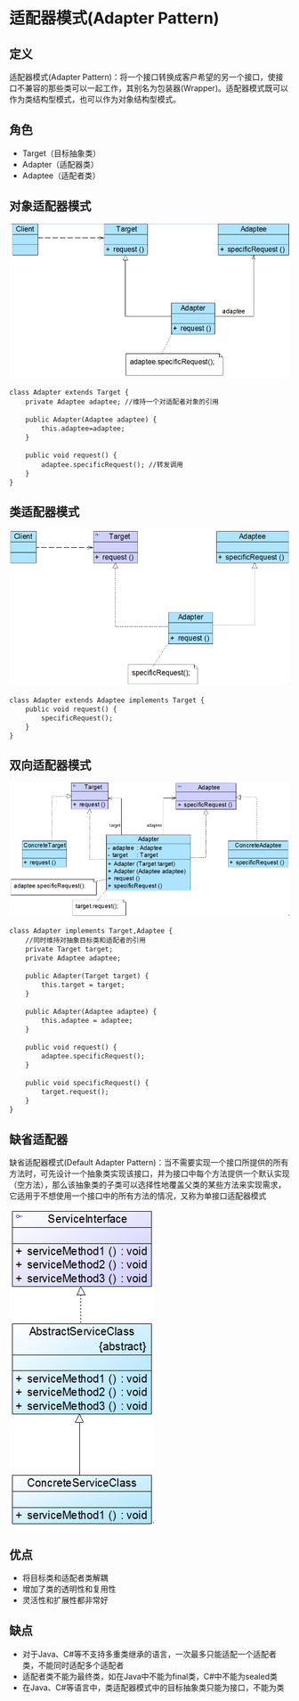 # 适配器模式(Adapter Pattern)
## 定义
适配器模式(Adapter Pattern)：将一个接口转换成客户希望的另一个接口，使接口不兼容的那些类可以一起工作，其别名为包装器(Wrapper)。适配器模式既可以作为类结构型模式，也可以作为对象结构型模式。

## 角色
*  Target（目标抽象类）
*  Adapter（适配器类）
*  Adaptee（适配者类）

## 对象适配器模式
![img](./img/对象适配器模式.jpg)

```
class Adapter extends Target {  
    private Adaptee adaptee; //维持一个对适配者对象的引用  
      
    public Adapter(Adaptee adaptee) {  
        this.adaptee=adaptee;  
    }  
      
    public void request() {  
        adaptee.specificRequest(); //转发调用  
    }  
}  
```

## 类适配器模式
![img](./img/类适配器模式.jpg)

```
class Adapter extends Adaptee implements Target {  
    public void request() {  
        specificRequest();  
    }  
}
```

## 双向适配器模式
![img](./img/双向适配器模式.jpg)

```
class Adapter implements Target,Adaptee {  
    //同时维持对抽象目标类和适配者的引用  
    private Target target;  
    private Adaptee adaptee;  
      
    public Adapter(Target target) {  
        this.target = target;  
    }  
      
    public Adapter(Adaptee adaptee) {  
        this.adaptee = adaptee;  
    }  
      
    public void request() {  
        adaptee.specificRequest();  
    }  
      
    public void specificRequest() {  
        target.request();  
    }  
}  
```

## 缺省适配器
缺省适配器模式(Default Adapter Pattern)：当不需要实现一个接口所提供的所有方法时，可先设计一个抽象类实现该接口，并为接口中每个方法提供一个默认实现（空方法），那么该抽象类的子类可以选择性地覆盖父类的某些方法来实现需求，它适用于不想使用一个接口中的所有方法的情况，又称为单接口适配器模式

![img](./img/缺省适配器模式.jpg)


## 优点
*  将目标类和适配者类解耦
*  增加了类的透明性和复用性
*  灵活性和扩展性都非常好

## 缺点
*  对于Java、C#等不支持多重类继承的语言，一次最多只能适配一个适配者类，不能同时适配多个适配者
*  适配者类不能为最终类，如在Java中不能为final类，C#中不能为sealed类
*   在Java、C#等语言中，类适配器模式中的目标抽象类只能为接口，不能为类









